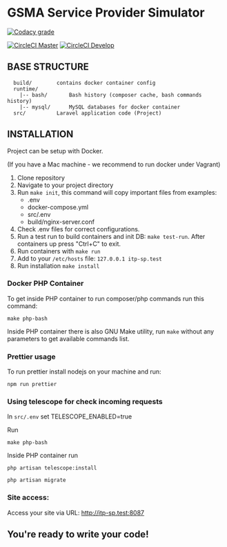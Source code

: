 GSMA Service Provider Simulator
===================================

[![Codacy grade](https://img.shields.io/codacy/grade/bd9d99bf5900401b9f11b9fa1ccef4f9?logo=codacy)](https://www.codacy.com/gh/gsmainclusivetechlab/interop-sp-simulator?utm_source=github.com&amp;utm_medium=referral&amp;utm_content=gsmainclusivetechlab/interop-sp-simulator&amp;utm_campaign=Badge_Grade)

[![CircleCI Master](https://img.shields.io/circleci/build/github/gsmainclusivetechlab/interop-sp-simulator/master?label=Master&logo=circleCI&token=39af964dd2ce605e21a23434dc09d254b003ac34)](https://app.circleci.com/pipelines/github/gsmainclusivetechlab/interop-sp-simulator?branch=master) [![CircleCI Develop](https://img.shields.io/circleci/build/github/gsmainclusivetechlab/interop-sp-simulator/develop?label=Develop&logo=circleCI&token=39af964dd2ce605e21a23434dc09d254b003ac34)](https://app.circleci.com/pipelines/github/gsmainclusivetechlab/interop-sp-simulator?branch=develop)

BASE STRUCTURE
-------------------
```folder_structure
  build/		contains docker container config
  runtime/
    |-- bash/		Bash history (composer cache, bash commands history)
    |-- mysql/		MySQL databases for docker container
  src/			Laravel application code (Project)
```

INSTALLATION
------------

Project can be setup with Docker.

(If you have a Mac machine - we recommend to run docker under Vagrant)

1.  Clone repository
2.  Navigate to your project directory
3.  Run `make init`, this command will copy important files from examples:
    -  .env
    -  docker-compose.yml
    -  src/.env
    -  build/nginx-server.conf
4.  Check .env files for correct configurations.
5.  Run a test run to build containers and init DB: `make test-run`. After containers up press "Ctrl+C" to exit.
6.  Run containers with `make run`
7.  Add to your `/etc/hosts` file: `127.0.0.1 itp-sp.test`
8.  Run installation `make install`  

### Docker PHP Container

To get inside PHP container to run composer/php commands run this command:

`make php-bash`

Inside PHP container there is also GNU Make utility, run `make` without any parameters to get available commands list.

### Prettier usage

To run prettier install nodejs on your machine and run:

`npm run prettier`

### Using telescope for check incoming requests

In `src/.env` set TELESCOPE_ENABLED=true

Run

`make php-bash`

Inside PHP container run

`php artisan telescope:install`

`php artisan migrate`

### Site access:

Access your site via URL: <http://itp-sp.test:8087>

You're ready to write your code!
------------
